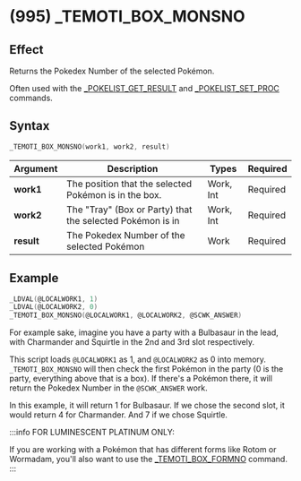 # (995) _TEMOTI_BOX_MONSNO

## Effect

Returns the Pokedex Number of the selected Pokémon.

Often used with the [_POKELIST_GET_RESULT](./267-pokelist-get-result.md) and [_POKELIST_SET_PROC](./264-pokelist-set-proc.md) commands.

## Syntax

```c
_TEMOTI_BOX_MONSNO(work1, work2, result)
```

| Argument | Description | Types | Required |
| - | - | - | - |
| **work1** | The position that the selected Pokémon is in the box. | Work, Int | Required |
| **work2** | The "Tray" (Box or Party) that the selected Pokémon is in | Work, Int | Required |
| **result** | The Pokedex Number of the selected Pokémon | Work | Required |

## Example

```c
_LDVAL(@LOCALWORK1, 1)
_LDVAL(@LOCALWORK2, 0)
_TEMOTI_BOX_MONSNO(@LOCALWORK1, @LOCALWORK2, @SCWK_ANSWER)
```

For example sake, imagine you have a party with a Bulbasaur in the lead, with Charmander and Squirtle in the 2nd and 3rd slot respectively.

This script loads `@LOCALWORK1` as 1, and `@LOCALWORK2` as 0 into memory. `_TEMOTI_BOX_MONSNO` will then check the first Pokémon in the party (0 is the party, everything above that is a box). If there's a Pokémon there, it will return the Pokedex Number in the `@SCWK_ANSWER` work.

In this example, it will return 1 for Bulbasaur. If we chose the second slot, it would return 4 for Charmander. And 7 if we chose Squirtle.

:::info
FOR LUMINESCENT PLATINUM ONLY:

If you are working with a Pokémon that has different forms like Rotom or Wormadam, you'll also want to use the [_TEMOTI_BOX_FORMNO](./1237-temoti-box-formno.md) command.
:::
